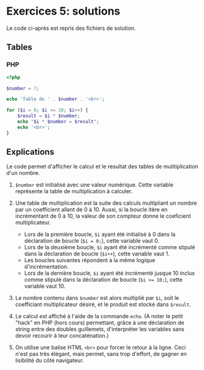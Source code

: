 # Exercices 5: solutions

Le code ci-après est repris des fichiers de solution.

## Tables

### PHP

```php
<?php

$number = 7;

echo 'Table de ' . $number . '<br>';

for ($i = 0; $i <= 10; $i++) {
    $result = $i * $number;
    echo "$i * $number = $result";
    echo '<br>';
}
```

## Explications

Le code permet d'afficher le calcul et le resultat des tables de mulitiplication d'un nombre.

 1. `$number` est initialisé avec une valeur numérique. Cette variable représente la table de multiplication à calculer.

 2. Une table de multiplication est la suite des calculs multipliant un nombre par un coefficient allant de 0 à 10. Aussi, si la boucle itère en incrémentant de 0 à 10, la valeur de son compteur donne le coeficient multiplicateur.
    - Lors de la première boucle, `$i` ayant été initialisé à 0 dans la déclaration de boucle (`$i = 0;`), cette variable vaut 0.
    - Lors de la deuxième boucle, `$i` ayant été incrémenté comme stipulé dans la déclaration de boucle (`$i++`), cette variable vaut 1.
    - Les boucles suivantes répondent à la même logique d'incrémentation.
    - Lors de la dernière boucle, `$i` ayant été incrémenté jusque 10 inclus comme stipulé dans la déclaration de boucle (`$i <= 10;`), cette variable vaut 10.

 3. Le nombre contenu dans `$number` est alors multiplié par `$i`, soit le coefficiant multiplicateur désiré, et le produit est stocké dans `$result`.

 4. Le calcul est affiché à l'aide de la commande `echo`. (A noter le petit "hack" en PHP (hors cours) permettant, grâce à une déclaration de string entre des doubles guillemets, d'interpréter les variables sans devoir recourir à leur concaténation.)
 
 5. On utilise une balise HTML `<br>` pour forcer le retour à la ligne. Ceci n'est pas très élégant, mais permet, sans trop d'effort, de gagner en lisibilité du côté navigateur.


